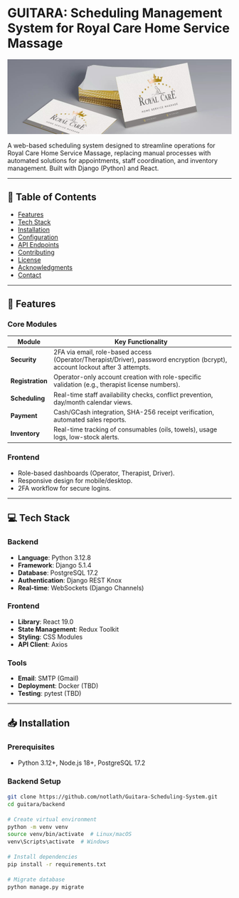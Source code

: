 # GUITARA: Scheduling Management System for Royal Care Home Service Massage

![Project Banner](royal-care-frontend\src\assets\images\banner.png)

A web-based scheduling system designed to streamline operations for Royal Care Home Service Massage, replacing manual processes with automated solutions for appointments, staff coordination, and inventory management. Built with Django (Python) and React.

---

## 📌 Table of Contents

- [Features](#-features)
- [Tech Stack](#-tech-stack)
- [Installation](#-installation)
- [Configuration](#-configuration)
- [API Endpoints](#-api-endpoints)
- [Contributing](#-contributing)
- [License](#-license)
- [Acknowledgments](#-acknowledgments)
- [Contact](#-contact)

---

## 🚀 Features

### **Core Modules**

| Module           | Key Functionality                                                                                                             |
| ---------------- | ----------------------------------------------------------------------------------------------------------------------------- |
| **Security**     | 2FA via email, role-based access (Operator/Therapist/Driver), password encryption (bcrypt), account lockout after 3 attempts. |
| **Registration** | Operator-only account creation with role-specific validation (e.g., therapist license numbers).                               |
| **Scheduling**   | Real-time staff availability checks, conflict prevention, day/month calendar views.                                           |
| **Payment**      | Cash/GCash integration, SHA-256 receipt verification, automated sales reports.                                                |
| **Inventory**    | Real-time tracking of consumables (oils, towels), usage logs, low-stock alerts.                                               |

### **Frontend**

- Role-based dashboards (Operator, Therapist, Driver).
- Responsive design for mobile/desktop.
- 2FA workflow for secure logins.

---

## 💻 Tech Stack

### **Backend**

- **Language**: Python 3.12.8
- **Framework**: Django 5.1.4
- **Database**: PostgreSQL 17.2
- **Authentication**: Django REST Knox
- **Real-time**: WebSockets (Django Channels)

### **Frontend**

- **Library**: React 19.0
- **State Management**: Redux Toolkit
- **Styling**: CSS Modules
- **API Client**: Axios

### **Tools**

- **Email**: SMTP (Gmail)
- **Deployment**: Docker (TBD)
- **Testing**: pytest (TBD)

---

## 📥 Installation

### **Prerequisites**

- Python 3.12+, Node.js 18+, PostgreSQL 17.2

### **Backend Setup**

```bash
git clone https://github.com/notlath/Guitara-Scheduling-System.git
cd guitara/backend

# Create virtual environment
python -m venv venv
source venv/bin/activate  # Linux/macOS
venv\Scripts\activate  # Windows

# Install dependencies
pip install -r requirements.txt

# Migrate database
python manage.py migrate
```
